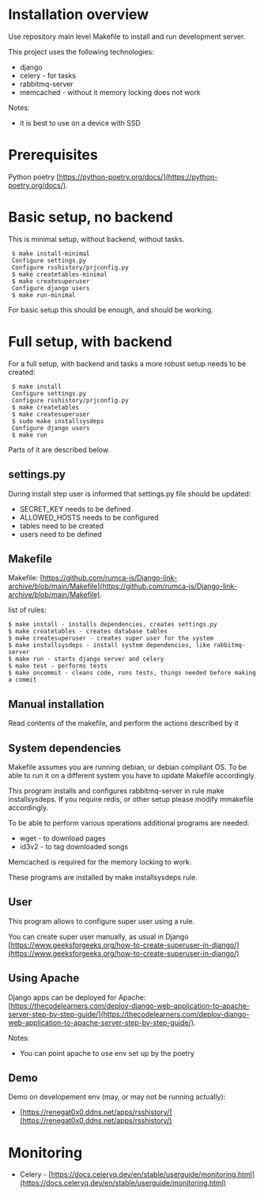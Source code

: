 # Installation overview

Use repository main level Makefile to install and run development server.

This project uses the following technologies:
 - django
 - celery - for tasks
 - rabbitmq-server
 - memcached - without it memory locking does not work

Notes:
 - it is best to use on a device with SSD

# Prerequisites

Python poetry [https://python-poetry.org/docs/](https://python-poetry.org/docs/).

# Basic setup, no backend

This is minimal setup, without backend, without tasks.

```
 $ make install-minimal
 Configure settings.py
 Configure rsshistory/prjconfig.py
 $ make createtables-minimal
 $ make createsuperuser
 Configure django users
 $ make run-minimal
```

For basic setup this should be enough, and should be working.

# Full setup, with backend

For a full setup, with backend and tasks a more robust setup needs to be created:

```
 $ make install
 Configure settings.py
 Configure rsshistory/prjconfig.py
 $ make createtables
 $ make createsuperuser
 $ sudo make installsysdeps
 Configure django users
 $ make run
```

Parts of it are described below.

## settings.py

During install step user is informed that settings.py file should be updated:
 - SECRET_KEY needs to be defined
 - ALLOWED_HOSTS needs to be configured
 - tables need to be created
 - users need to be defined

## Makefile

Makefile: [https://github.com/rumca-js/Django-link-archive/blob/main/Makefile](https://github.com/rumca-js/Django-link-archive/blob/main/Makefile).

list of rules:
```
$ make install - installs dependencies, creates settings.py
$ make createtables - creates database tables
$ make createsuperuser - creates super user for the system
$ make installsysdeps - install system dependencies, like rabbitmq-server
$ make run - starts django server and celery
$ make test - performs tests
$ make oncommit - cleans code, runs tests, things needed before making a commit
```

## Manual installation

Read contents of the makefile, and perform the actions described by it

## System dependencies

Makefile assumes you are running debian, or debian compliant OS. To be able to run it on a different system you have to update Makefile accordingly.

This program installs and configures rabbitmq-server in rule make installsysdeps.
If you require redis, or other setup please modify mmakefile accordingly.

To be able to perform various operations additional programs are needed:
 - wget - to download pages
 - id3v2 - to tag downloaded songs

Memcached is required for the memory locking to work.

These programs are installed by make installsysdeps rule.

## User

This program allows to configure super user using a rule.

You can create super user manually, as usual in Django [https://www.geeksforgeeks.org/how-to-create-superuser-in-django/](https://www.geeksforgeeks.org/how-to-create-superuser-in-django/)

## Using Apache

Django apps can be deployed for Apache: [https://thecodelearners.com/deploy-django-web-application-to-apache-server-step-by-step-guide/](https://thecodelearners.com/deploy-django-web-application-to-apache-server-step-by-step-guide/).

Notes:
 - You can point apache to use env set up by the poetry

## Demo

Demo on developement env (may, or may not be running actually):
 - [https://renegat0x0.ddns.net/apps/rsshistory/](https://renegat0x0.ddns.net/apps/rsshistory/)

# Monitoring

 - Celery - [https://docs.celeryq.dev/en/stable/userguide/monitoring.html](https://docs.celeryq.dev/en/stable/userguide/monitoring.html)
